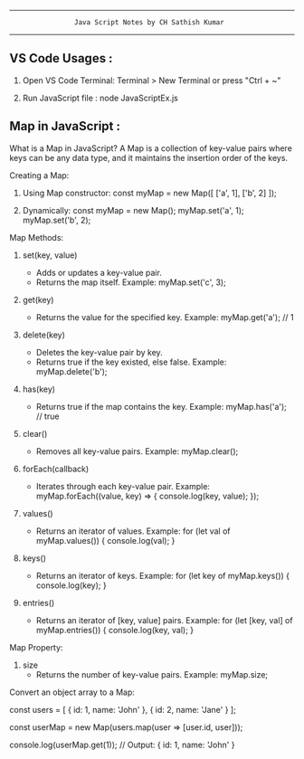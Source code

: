 ******************************************************************************************************
					Java Script Notes by CH Sathish Kumar
******************************************************************************************************

VS Code Usages :
---------------- 

1. Open VS Code Terminal: Terminal > New Terminal or press "Ctrl + ~"

2. Run JavaScript file : node JavaScriptEx.js



Map in JavaScript :
-------------------

What is a Map in JavaScript?
A Map is a collection of key-value pairs where keys can be any data type, and it maintains the insertion order of the keys.

Creating a Map:
1. Using Map constructor:
   const myMap = new Map([
     ['a', 1],
     ['b', 2]
   ]);

2. Dynamically:
   const myMap = new Map();
   myMap.set('a', 1);
   myMap.set('b', 2);

Map Methods:

1. set(key, value)
   - Adds or updates a key-value pair.
   - Returns the map itself.
   Example:
   myMap.set('c', 3);

2. get(key)
   - Returns the value for the specified key.
   Example:
   myMap.get('a'); // 1

3. delete(key)
   - Deletes the key-value pair by key.
   - Returns true if the key existed, else false.
   Example:
   myMap.delete('b');

4. has(key)
   - Returns true if the map contains the key.
   Example:
   myMap.has('a'); // true

5. clear()
   - Removes all key-value pairs.
   Example:
   myMap.clear();

6. forEach(callback)
   - Iterates through each key-value pair.
   Example:
   myMap.forEach((value, key) => {
     console.log(key, value);
   });

7. values()
   - Returns an iterator of values.
   Example:
   for (let val of myMap.values()) {
     console.log(val);
   }

8. keys()
   - Returns an iterator of keys.
   Example:
   for (let key of myMap.keys()) {
     console.log(key);
   }

9. entries()
   - Returns an iterator of [key, value] pairs.
   Example:
   for (let [key, val] of myMap.entries()) {
     console.log(key, val);
   }

Map Property:

1. size
   - Returns the number of key-value pairs.
   Example:
   myMap.size;

Convert an object array to a Map:

const users = [
  { id: 1, name: 'John' },
  { id: 2, name: 'Jane' }
];

const userMap = new Map(users.map(user => [user.id, user]));

console.log(userMap.get(1)); // Output: { id: 1, name: 'John' }



